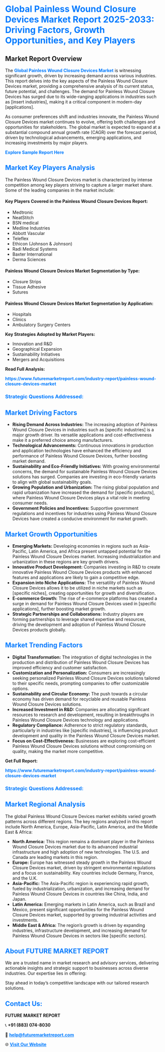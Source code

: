 <h1 style="color: #007BFF;">Global Painless Wound Closure Devices Market Report 2025-2033: Driving Factors, Growth Opportunities, and Key Players</h1>

<section id="overview">
<h2>Market Report Overview</h2>
<p>The <a href="https://www.futuremarketreport.com/industry-report/painless-wound-closure-devices-market" style="color: #007BFF; text-decoration: none;"><strong>Global Painless Wound Closure Devices Market</strong></a> is witnessing significant growth, driven by increasing demand across various industries. This report delves into the key aspects of the Painless Wound Closure Devices market, providing a comprehensive analysis of its current status, future potential, and challenges. The demand for Painless Wound Closure Devices has surged due to its wide-ranging applications in industries such as [insert industries], making it a critical component in modern-day [applications].</p>
<p>As consumer preferences shift and industries innovate, the Painless Wound Closure Devices market continues to evolve, offering both challenges and opportunities for stakeholders. The global market is expected to expand at a substantial compound annual growth rate (CAGR) over the forecast period, driven by technological advancements, emerging applications, and increasing investments by major players.</p>
</section>

<section id="overview">
<p><a href="https://www.futuremarketreport.com/request-sample/reportId=78733" style="color: #007BFF; text-decoration: none;"><strong>Explore Sample Report Here</strong></a></p>
</section>

<section id="key-players">
<h2 style="color: #007BFF;">Market Key Players Analysis</h2>
<p>The Painless Wound Closure Devices market is characterized by intense competition among key players striving to capture a larger market share. Some of the leading companies in the market include:</p>
<h4>Key Players Covered in the Painless Wound Closure Devices Report:</h4>
<ul><li>Medtronic</li><li>NeatStitch</li><li>BSN medical</li><li>Medline Industries</li><li>Abbott Vascular</li><li>Teleflex</li><li>Ethicon (Johnson &amp; Johnson)</li><li>Radi Medical Systems</li><li>Baxter International</li><li>Derma Sciences</li></ul>
<h4>Painless Wound Closure Devices Market Segmentation by Type:</h4>
<ul><li>Closure Strips</li><li>Tissue Adhesive</li><li>Sutures</li></ul>

<h4>Painless Wound Closure Devices Market Segmentation by Application:</h4>
<ul><li>Hospitals</li><li>Clinics</li><li>Ambulatory Surgery Centers</li></ul>
<p><strong>Key Strategies Adopted by Market Players:</strong></p>
<ul>
<li>Innovation and R&D</li>
<li>Geographical Expansion</li>
<li>Sustainability Initiatives</li>
<li>Mergers and Acquisitions</li>
</ul>
</section>

<section>
<p><strong>Read Full Analysis: </strong></p><a href="https://www.futuremarketreport.com/industry-report/painless-wound-closure-devices-market" style="color: #007BFF; text-decoration: none;"><strong>https://www.futuremarketreport.com/industry-report/painless-wound-closure-devices-market</strong></a>
<h3 style="color: #007BFF;">Strategic Questions Addressed:</h3>
</section>

<section id="driving-factors">
<h2 style="color: #007BFF;">Market Driving Factors</h2>
<ul>
<li><strong>Rising Demand Across Industries:</strong> The increasing adoption of Painless Wound Closure Devices in industries such as [specific industries] is a major growth driver. Its versatile applications and cost-effectiveness make it a preferred choice among manufacturers.</li>
<li><strong>Technological Advancements:</strong> Continuous innovations in production and application technologies have enhanced the efficiency and performance of Painless Wound Closure Devices, further boosting market demand.</li>
<li><strong>Sustainability and Eco-Friendly Initiatives:</strong> With growing environmental concerns, the demand for sustainable Painless Wound Closure Devices solutions has surged. Companies are investing in eco-friendly variants to align with global sustainability goals.</li>
<li><strong>Growing Population and Urbanization:</strong> The rising global population and rapid urbanization have increased the demand for [specific products], where Painless Wound Closure Devices plays a vital role in meeting consumer needs.</li>
<li><strong>Government Policies and Incentives:</strong> Supportive government regulations and incentives for industries using Painless Wound Closure Devices have created a conducive environment for market growth.</li>
</ul>
</section>

<section id="growth-opportunities">
<h2 style="color: #007BFF;">Market Growth Opportunities</h2>
<ul>
<li><strong>Emerging Markets:</strong> Developing economies in regions such as Asia-Pacific, Latin America, and Africa present untapped potential for the Painless Wound Closure Devices market. Increasing industrialization and urbanization in these regions are key growth drivers.</li>
<li><strong>Innovative Product Development:</strong> Companies investing in R&D to create innovative Painless Wound Closure Devices products with enhanced features and applications are likely to gain a competitive edge.</li>
<li><strong>Expansion into Niche Applications:</strong> The versatility of Painless Wound Closure Devices allows it to be utilized in niche markets such as [specific niches], creating opportunities for growth and diversification.</li>
<li><strong>E-commerce Growth:</strong> The rise of e-commerce platforms has created a surge in demand for Painless Wound Closure Devices used in [specific applications], further boosting market growth.</li>
<li><strong>Strategic Partnerships and Collaborations:</strong> Industry players are forming partnerships to leverage shared expertise and resources, driving the development and adoption of Painless Wound Closure Devices products globally.</li>
</ul>
</section>

<section id="trending-factors">
<h2 style="color: #007BFF;">Market Trending Factors</h2>
<ul>
<li><strong>Digital Transformation:</strong> The integration of digital technologies in the production and distribution of Painless Wound Closure Devices has improved efficiency and customer satisfaction.</li>
<li><strong>Customization and Personalization:</strong> Consumers are increasingly seeking personalized Painless Wound Closure Devices solutions tailored to their specific needs, prompting companies to offer customizable options.</li>
<li><strong>Sustainability and Circular Economy:</strong> The push towards a circular economy has driven demand for recyclable and reusable Painless Wound Closure Devices solutions.</li>
<li><strong>Increased Investment in R&D:</strong> Companies are allocating significant resources to research and development, resulting in breakthroughs in Painless Wound Closure Devices technology and applications.</li>
<li><strong>Regulatory Compliance:</strong> Adherence to strict regulatory standards, particularly in industries like [specific industries], is influencing product development and quality in the Painless Wound Closure Devices market.</li>
<li><strong>Focus on Cost-Effectiveness:</strong> Businesses are exploring cost-efficient Painless Wound Closure Devices solutions without compromising on quality, making the market more competitive.</li>
</ul>
</section>

<section>
<p><strong>Get Full Report: </strong></p><a href="https://www.futuremarketreport.com/industry-report/painless-wound-closure-devices-market" style="color: #007BFF; text-decoration: none;"><strong>https://www.futuremarketreport.com/industry-report/painless-wound-closure-devices-market</strong></a>
<h3 style="color: #007BFF;">Strategic Questions Addressed:</h3>
</section>


<section id="regional-analysis">
<h2 style="color: #007BFF;">Market Regional Analysis</h2>
<p>The global Painless Wound Closure Devices market exhibits varied growth patterns across different regions. The key regions analyzed in this report include North America, Europe, Asia-Pacific, Latin America, and the Middle East & Africa:</p>
<ul>
<li><strong>North America:</strong> This region remains a dominant player in the Painless Wound Closure Devices market due to its advanced industrial infrastructure and high adoption of new technologies. The U.S. and Canada are leading markets in this region.</li>
<li><strong>Europe:</strong> Europe has witnessed steady growth in the Painless Wound Closure Devices market, driven by stringent environmental regulations and a focus on sustainability. Key countries include Germany, France, and the U.K.</li>
<li><strong>Asia-Pacific:</strong> The Asia-Pacific region is experiencing rapid growth, fueled by industrialization, urbanization, and increasing demand for Painless Wound Closure Devices in countries like China, India, and Japan.</li>
<li><strong>Latin America:</strong> Emerging markets in Latin America, such as Brazil and Mexico, present significant opportunities for the Painless Wound Closure Devices market, supported by growing industrial activities and investments.</li>
<li><strong>Middle East & Africa:</strong> The region’s growth is driven by expanding industries, infrastructure development, and increasing demand for Painless Wound Closure Devices in sectors like [specific sectors].</li>
</ul>
</section>

<footer>
<h2 style="color: #007BFF;">About FUTURE MARKET REPORT</h2>
<p>We are a trusted name in market research and advisory services, delivering actionable insights and strategic support to businesses across diverse industries. Our expertise lies in offering:</p>

<p>Stay ahead in today’s competitive landscape with our tailored research solutions.</p>

<h2 style="color: #007BFF;">Contact Us:</h2>
<p><strong>FUTURE MARKET REPORT</strong></p>
<p>📞 <strong>+91 (883) 074-8030</strong></p>
<p>📧 <strong><a href="mailto:help@futuremarketreport.com" style="color: #007BFF;">help@futuremarketreport.com</a></strong></p>
<p>🌐 <strong><a href="https://www.futuremarketreport.com/" style="color: #007BFF;">Visit Our Website</a></strong></p>
</footer>
